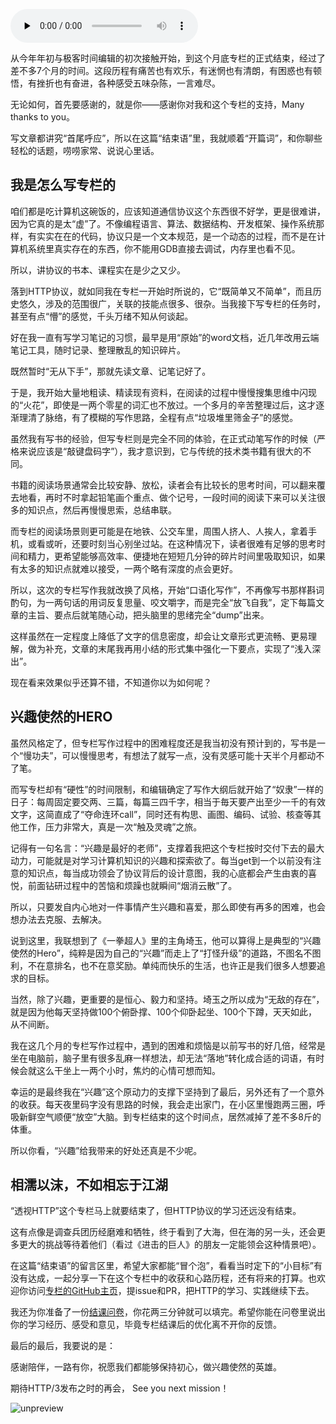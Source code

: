 <audio id="audio" title="结束语 | 做兴趣使然的Hero" controls="" preload="none"><source id="mp3" src="https://static001.geekbang.org/resource/audio/0f/d3/0f2ae4c72a93ab9c85abc5ce032128d3.mp3"></audio>

从今年年初与极客时间编辑的初次接触开始，到这个月底专栏的正式结束，经过了差不多7个月的时间。这段历程有痛苦也有欢乐，有迷惘也有清朗，有困惑也有顿悟，有挫折也有奋进，各种感受五味杂陈，一言难尽。

无论如何，首先要感谢的，就是你——感谢你对我和这个专栏的支持，Many thanks to you。

写文章都讲究“首尾呼应”，所以在这篇“结束语”里，我就顺着“开篇词”，和你聊些轻松的话题，唠唠家常、说说心里话。

## 我是怎么写专栏的

咱们都是吃计算机这碗饭的，应该知道通信协议这个东西很不好学，更是很难讲，因为它真的是太“虚”了。不像编程语言、算法、数据结构、开发框架、操作系统那样，有实实在在的代码，协议只是一个文本规范，是一个动态的过程，而不是在计算机系统里真实存在的东西，你不能用GDB直接去调试，内存里也看不见。

所以，讲协议的书本、课程实在是少之又少。

落到HTTP协议，就如同我在专栏一开始时所说的，它“既简单又不简单”，而且历史悠久，涉及的范围很广，关联的技能点很多、很杂。当我接下写专栏的任务时，甚至有点“懵”的感觉，千头万绪不知从何谈起。

好在我一直有写学习笔记的习惯，最早是用“原始”的word文档，近几年改用云端笔记工具，随时记录、整理散乱的知识碎片。

既然暂时“无从下手”，那就先读文章、记笔记好了。

于是，我开始大量地粗读、精读现有资料，在阅读的过程中慢慢搜集思维中闪现的“火花”，即使是一两个零星的词汇也不放过。一个多月的辛苦整理过后，这才逐渐理清了脉络，有了模糊的写作思路，全程有点“垃圾堆里筛金子”的感觉。

虽然我有写书的经验，但写专栏则是完全不同的体验，在正式动笔写作的时候（严格来说应该是“敲键盘码字”），我才意识到，它与传统的技术类书籍有很大的不同。

书籍的阅读场景通常会比较安静、放松，读者会有比较长的思考时间，可以翻来覆去地看，再时不时拿起铅笔画个重点、做个记号，一段时间的阅读下来可以关注很多的知识点，然后再慢慢思索，总结串联。

而专栏的阅读场景则更可能是在地铁、公交车里，周围人挤人、人挨人，拿着手机，或看或听，还要时刻当心别坐过站。在这种情况下，读者很难有足够的思考时间和精力，更希望能够高效率、便捷地在短短几分钟的碎片时间里吸取知识，如果有太多的知识点就难以接受，一两个略有深度的点会更好。

所以，这次的专栏写作我就改换了风格，开始“口语化写作”，不再像写书那样斟词酌句，为一两句话的用词反复思量、咬文嚼字，而是完全“放飞自我”，定下每篇文章的主旨、要点后就笔随心动，把头脑里的思绪完全“dump”出来。

这样虽然在一定程度上降低了文字的信息密度，却会让文章形式更流畅、更易理解，做为补充，文章的末尾我再用小结的形式集中强化一下要点，实现了“浅入深出”。

现在看来效果似乎还算不错，不知道你以为如何呢？

## 兴趣使然的HERO

虽然风格定了，但专栏写作过程中的困难程度还是我当初没有预计到的，写书是一个“慢功夫”，可以慢慢思考，有想法了就写一点，没有灵感可能十天半个月都动不了笔。

而写专栏却有“硬性”的时间限制，和编辑确定了写作大纲后就开始了“奴隶”一样的日子：每周固定要交两、三篇，每篇三四千字，相当于毎天要产出至少一千的有效文字，这简直成了“夺命连环call”，同时还有构思、画图、编码、试验、核查等其他工作，压力非常大，真是一次“触及灵魂”之旅。

记得有一句名言：“兴趣是最好的老师”，支撑着我把这个专栏按时交付下去的最大动力，可能就是对学习计算机知识的兴趣和探索欲了。每当get到一个以前没有注意的知识点，每当成功领会了协议背后的设计意图，我的心底都会产生由衷的喜悦，前面钻研过程中的苦恼和烦躁也就瞬间“烟消云散”了。

所以，只要发自内心地对一件事情产生兴趣和喜爱，那么即使有再多的困难，也会想办法去克服、去解决。

说到这里，我联想到了《一拳超人》里的主角埼玉，他可以算得上是典型的“兴趣使然的Hero”，纯粹是因为自己的“兴趣”而走上了“打怪升级”的道路，不图名不图利，不在意排名，也不在意奖励。单纯而快乐的生活，也许正是我们很多人想要追求的目标。

当然，除了兴趣，更重要的是恒心、毅力和坚持。埼玉之所以成为“无敌的存在”，就是因为他每天坚持做100个俯卧撑、100个仰卧起坐、100个下蹲，天天如此，从不间断。

我在这几个月的专栏写作过程中，遇到的困难和烦恼是以前写书的好几倍，经常是坐在电脑前，脑子里有很多乱麻一样想法，却无法“落地”转化成合适的词语，有时候会就这么干坐上一两个小时，焦灼的心情可想而知。

幸运的是最终我在“兴趣”这个原动力的支撑下坚持到了最后，另外还有了一个意外的收获。每天夜里码字没有思路的时候，我会走出家门，在小区里慢跑两三圈，呼吸新鲜空气顺便“放空”大脑。到专栏结束的这个时间点，居然减掉了差不多8斤的体重。

所以你看，“兴趣”给我带来的好处还真是不少呢。

## 相濡以沫，不如相忘于江湖

“透视HTTP”这个专栏马上就要结束了，但HTTP协议的学习还远没有结束。

这有点像是调查兵团历经磨难和牺牲，终于看到了大海，但在海的另一头，还会更多更大的挑战等待着他们（看过《进击的巨人》的朋友一定能领会这种情景吧）。

在这篇“结束语”的留言区里，希望大家都能“冒个泡”，看看当时定下的“小目标”有没有达成，一起分享一下在这个专栏中的收获和心路历程，还有将来的打算。也欢迎你访问[专栏的GitHub主页](https://github.com/chronolaw/http_study)，提issue和PR，把HTTP的学习、实践继续下去。

我还为你准备了一份[结课问卷](https://jinshuju.net/f/tRGu0l)，你花两三分钟就可以填完。希望你能在问卷里说出你的学习经历、感受和意见，毕竟专栏结课后的优化离不开你的反馈。

最后的最后，我要说的是：

感谢陪伴，一路有你，祝愿我们都能够保持初心，做兴趣使然的英雄。

期待HTTP/3发布之时的再会， See you next mission！

<img src="https://static001.geekbang.org/resource/image/65/53/65575a4f4fd668fb0cda13dd7b4b8053.png" alt="unpreview">
